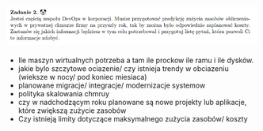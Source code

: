 ## ![alt text](image-2.png)

- Ile maszyn wirtualnych potrzeba a tam ile prockow ile ramu i ile dysków.
- jakie bylo szczytowe ociazenie/ czy istnieja trendy w obciazeniu (wieksze w nocy/ pod koniec miesiaca)
- planowane migracje/ integracje/ modernizacje systemow
- polityka skalowania chmruy
- czy w nadchodzącym roku planowane są nowe projekty lub aplikacje, które zwiększą zużycie zasobów
- Czy istnieją limity dotyczące maksymalnego zużycia zasobów/ koszty